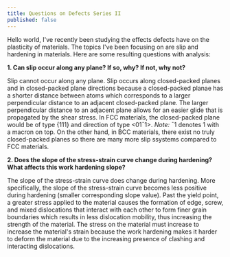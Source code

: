 ```yaml
---
title: Questions on Defects Series II
published: false
---
```


Hello world, I've recently been studying the effects defects have on the plasticity of materials. The topics I've been focusing on are slip and hardening in materials. Here are some resulting questions with analysis:

**1. Can slip occur along any plane? If so, why? If not, why not?**

Slip cannot occur along any plane. Slip occurs along closed-packed planes and in closed-packed plane directions because a closed-packed planae has a shorter distance between atoms which corresponds to a larger perpendicular distance to an adjacent closed-packed plane. The larger perpendicular distance to an adjacent plane allows for an easier glide that is propagated by the shear stress. In FCC materials, the closed-packed plane would be of type {111} and direction of type <01¯1>. _Note:_ ¯1 denotes 1 with a macron on top. On the other hand, in BCC materials, there exist no truly closed-packed planes so there are many more slip ssystems compared to FCC materials.

**2. Does the slope of the stress-strain curve change during hardening? What affects this work hardening slope?**

The slope of the stress-strain curve does change during hardening. More specifically, the slope of the stress-strain curve becomes less positive during hardening (smaller corresponding slope value). Past the yield point, a greater stress applied to the material causes the formation of edge, screw, and mixed dislocations that interact with each other to form finer grain boundaries which results in less dislocation mobility, thus increasing the strength of the material. The stress on the material must increase to increase the material's strain because the work hardening makes it harder to deform the material due to the increasing presence of clashing and interacting dislocations.
